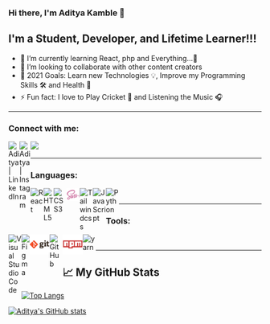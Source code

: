 ### Hi there, I'm Aditya Kamble 👋

## I'm a Student, Developer, and Lifetime Learner!!!

- 🌱 I’m currently learning React, php and Everything...🤣
- 👯 I’m looking to collaborate with other content creators
- 🥅 2021 Goals: Learn new Technologies 💡, Improve my Programming Skills 🛠 and Health 💪
- ⚡ Fun fact: I love to Play Cricket 🏏 and Listening the Music 🎧

---

### Connect with me:

[<img align="Aditya | Twitter" width="22px" src="https://cdn2.iconfinder.com/data/icons/social-media-2285/512/1_Twitter_colored_svg-256.png" />][twitter]
[<img align="left" alt="Aditya | LinkedIn" width="22px" src="https://cdn2.iconfinder.com/data/icons/social-media-2285/512/1_Linkedin_unofficial_colored_svg-512.png" />][linkedin]
[<img align="left" alt="Aditya | Instagram" width="22px" src="https://cdn2.iconfinder.com/data/icons/social-media-applications/64/social_media_applications_3-instagram-256.png" />][instagram]

---

### Languages:


<img align="left" alt="React" width="26px" src="https://cdn.worldvectorlogo.com/logos/react-2.svg" />
<img align="left" alt="HTML5" width="20px" src="https://cdn.worldvectorlogo.com/logos/html5.svg" />
<img align="left" alt="CSS3" width="26px" src="https://cdn.worldvectorlogo.com/logos/css3.svg" />
<img align="left" alt="Sass" width="26px" src="https://raw.githubusercontent.com/devicons/devicon/7a4ca8aa871d6dca81691e018d31eed89cb70a76/icons/sass/sass-original.svg" />
<img align="left" alt="Tailwindcss" width="26px" src="https://cdn.worldvectorlogo.com/logos/tailwindcss.svg" />
<img align="left" alt="JavaScript" width="26px" src="https://cdn.worldvectorlogo.com/logos/logo-javascript.svg" />
<img align="left" alt="Python" width="26px" src="https://cdn.worldvectorlogo.com/logos/python-4.svg" />


<br />

---

### Tools:


<img align="left" alt="Visual Studio Code" width="26px" src="https://cdn.worldvectorlogo.com/logos/visual-studio-code-1.svg" />
<img align="left" alt="Figma" width="16px" src="https://cdn.worldvectorlogo.com/logos/figma-1.svg" />
<img align="left" alt="Git" width="40px" src="https://raw.githubusercontent.com/devicons/devicon/7a4ca8aa871d6dca81691e018d31eed89cb70a76/icons/git/git-original-wordmark.svg" />
<img align="left" alt="GitHub" width="26px" src="https://cdn4.iconfinder.com/data/icons/social-media-logos-6/512/71-github-128.png" />
<img align="left" alt="npm" width="40px" src="https://raw.githubusercontent.com/devicons/devicon/7a4ca8aa871d6dca81691e018d31eed89cb70a76/icons/npm/npm-original-wordmark.svg" />
<img align="left" alt="yarn" width="26px" src="https://cdn.worldvectorlogo.com/logos/yarn.svg" />


<br />

---


## &#x1f4c8; My GitHub Stats

[![Top Langs](https://github-readme-stats.vercel.app/api/top-langs/?username=Aditya6101&hide=html,css&theme=radical)](https://github.com/anuraghazra/github-readme-stats)

[![Aditya's GitHub stats](https://github-readme-stats.vercel.app/api?username=Aditya6101&theme=radical)](https://github.com/anuraghazra/github-readme-stats)


[twitter]: https://twitter.com/AdityaK6101
[instagram]: https://www.instagram.com/adityak6101
[linkedin]: https://www.linkedin.com/in/aditya-kamble-45aa741b1
